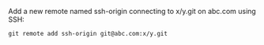 Add a new remote named ssh-origin connecting to x/y.git on abc.com using SSH:

    git remote add ssh-origin git@abc.com:x/y.git
